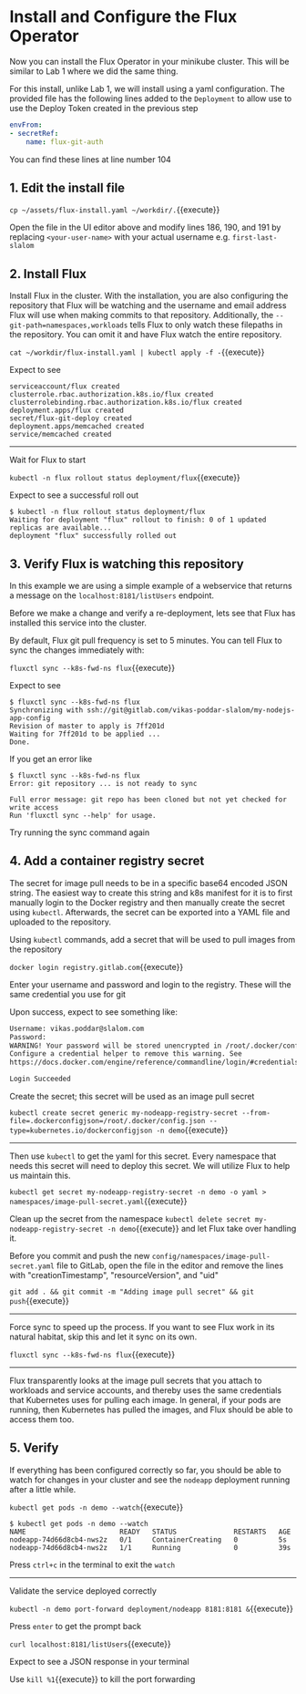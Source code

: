 # Install and Configure the Flux Operator

Now you can install the Flux Operator in your minikube cluster. This will be similar to Lab 1 where we did the same thing.

For this install, unlike Lab 1, we will install using a yaml configuration. The provided file has the following lines added to the `Deployment` to allow use to use the Deploy Token created in the previous step

```yaml
envFrom:
- secretRef:
    name: flux-git-auth
```

You can find these lines at line number 104

## 1. Edit the install file

`cp ~/assets/flux-install.yaml ~/workdir/.`{{execute}}

Open the file in the UI editor above and modify lines 186, 190, and 191 by replacing `<your-user-name>` with your actual username e.g. `first-last-slalom`

## 2. Install Flux

Install Flux in the cluster. With the installation, you are also configuring the repository that Flux will be watching and the username and email address Flux will use when making commits to that repository. Additionally, the `--git-path=namespaces,workloads` tells Flux to only watch these filepaths in the repository. You can omit it and have Flux watch the entire repository.

`cat ~/workdir/flux-install.yaml | kubectl apply -f -`{{execute}}

Expect to see

```
serviceaccount/flux created
clusterrole.rbac.authorization.k8s.io/flux created
clusterrolebinding.rbac.authorization.k8s.io/flux created
deployment.apps/flux created
secret/flux-git-deploy created
deployment.apps/memcached created
service/memcached created
```

---

Wait for Flux to start

`kubectl -n flux rollout status deployment/flux`{{execute}}

Expect to see a successful roll out

```
$ kubectl -n flux rollout status deployment/flux
Waiting for deployment "flux" rollout to finish: 0 of 1 updated replicas are available...
deployment "flux" successfully rolled out
```

## 3. Verify Flux is watching this repository

In this example we are using a simple example of a webservice that returns a message on the `localhost:8181/listUsers` endpoint.

Before we make a change and verify a re-deployment, lets see that Flux has installed this service into the cluster.

By default, Flux git pull frequency is set to 5 minutes. You can tell Flux to sync the changes immediately with:

`fluxctl sync --k8s-fwd-ns flux`{{execute}}

Expect to see
```
$ fluxctl sync --k8s-fwd-ns flux
Synchronizing with ssh://git@gitlab.com/vikas-poddar-slalom/my-nodejs-app-config
Revision of master to apply is 7ff201d
Waiting for 7ff201d to be applied ...
Done.
```

If you get an error like
```
$ fluxctl sync --k8s-fwd-ns flux
Error: git repository ... is not ready to sync

Full error message: git repo has been cloned but not yet checked for write access
Run 'fluxctl sync --help' for usage.
```
Try running the sync command again

## 4. Add a container registry secret

The secret for image pull needs to be in a specific base64 encoded JSON string. The easiest way to create this string and k8s manifest for it is to first manually login to the Docker registry and then manually create the secret using `kubectl`. Afterwards, the secret can be exported into a YAML file and uploaded to the repository.

Using `kubectl` commands, add a secret that will be used to pull images from the repository

`docker login registry.gitlab.com`{{execute}}

Enter your username and password and login to the registry. These will the same credential you use for git

Upon success, expect to see something like:
```bash
Username: vikas.poddar@slalom.com
Password:
WARNING! Your password will be stored unencrypted in /root/.docker/config.json.
Configure a credential helper to remove this warning. See
https://docs.docker.com/engine/reference/commandline/login/#credentials-store

Login Succeeded
```

Create the secret; this secret will be used as an image pull secret

`kubectl create secret generic my-nodeapp-registry-secret --from-file=.dockerconfigjson=/root/.docker/config.json --type=kubernetes.io/dockerconfigjson -n demo`{{execute}}

---

Then use `kubectl` to get the yaml for this secret. Every namespace that needs this secret will need to deploy this secret. We will utilize Flux to help us maintain this.

`kubectl get secret my-nodeapp-registry-secret -n demo -o yaml > namespaces/image-pull-secret.yaml`{{execute}}

Clean up the secret from the namespace `kubectl delete secret my-nodeapp-registry-secret -n demo`{{execute}} and let Flux take over handling it.

Before you commit and push the new `config/namespaces/image-pull-secret.yaml` file to GitLab, open the file in the editor and remove the lines with "creationTimestamp", "resourceVersion", and "uid"

`git add . && git commit -m "Adding image pull secret" && git push`{{execute}}

---

Force sync to speed up the process. If you want to see Flux work in its natural habitat, skip this and let it sync on its own.

`fluxctl sync --k8s-fwd-ns flux`{{execute}}

---

Flux transparently looks at the image pull secrets that you attach to workloads and service accounts, and thereby uses the same credentials that Kubernetes uses for pulling each image. In general, if your pods are running, then Kubernetes has pulled the images, and Flux should be able to access them too.

## 5. Verify

If everything has been configured correctly so far, you should be able to watch for changes in your cluster and see the `nodeapp` deployment running after a little while.

`kubectl get pods -n demo --watch`{{execute}}
```
$ kubectl get pods -n demo --watch
NAME                       READY   STATUS              RESTARTS   AGE
nodeapp-74d66d8cb4-nws2z   0/1     ContainerCreating   0          5s
nodeapp-74d66d8cb4-nws2z   1/1     Running             0          39s
```

Press `ctrl+c` in the terminal to exit the `watch`

---

Validate the service deployed correctly

`kubectl -n demo port-forward deployment/nodeapp 8181:8181 &`{{execute}}

Press `enter` to get the prompt back

`curl localhost:8181/listUsers`{{execute}}

Expect to see a JSON response in your terminal

Use `kill %1`{{execute}} to kill the port forwarding
